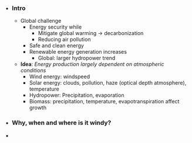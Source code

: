 - ### Intro
	- Global challenge
		- Energy security while
			- Mitigate global warming -> decarbonization
			- Reducing air pollution
		- Safe and clean energy
		- Renewable energy generation increases
			- Global: larger hydropower trend
	- **Idea**: *Energy production largely dependent on atmospheric conditions*
		- Wind energy: windspeed
		- Solar energy: clouds, pollution, haze (optical depth atmosphere), temperature
		- Hydropower: Precipitation, evaporation
		- Biomass: precipitation, temperature, evapotranspiration affect growth
- ### Why, when and where is it windy?
-